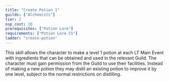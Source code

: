 ```yaml
---
title: "Create Potion 1"
guilds: ["Alchemists"]
tier: 2
osp_cost: 20
prerequisites: ["Potion Lore"]
requirements: ["Potion Lore CS"]
ladder: "create-potion"
---
```

This skill allows the character to make a level 1 potion at each LT Main Event with ingredients that can be obtained and used in the relevant Guild. The character must gain permission from the Guild to use their facilities. Instead of making a new potion they may distil an existing potion to improve it by one level, subject to the normal restrictions on distilling.